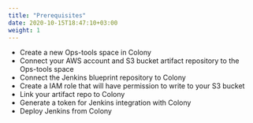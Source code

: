 ```yaml
---
title: "Prerequisites"
date: 2020-10-15T18:47:10+03:00
weight: 1
---
```


* Create a new Ops-tools space in Colony
* Connect your AWS account and S3 bucket artifact repository to the Ops-tools space
* Connect the Jenkins blueprint repository to Colony
* Create a IAM role that will have permission to write to your S3 bucket
* Link your artifact repo to Colony
* Generate a token for Jenkins integration with Colony
* Deploy Jenkins from Colony
